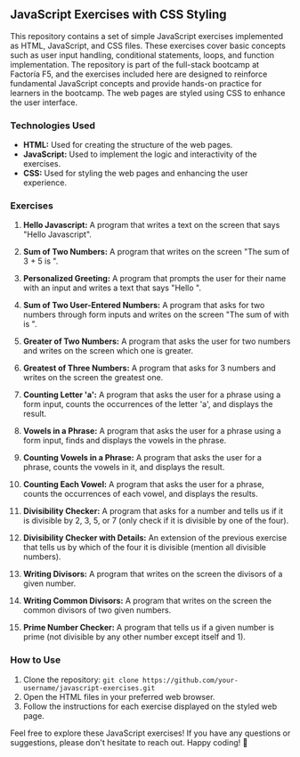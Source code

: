 ## JavaScript Exercises with CSS Styling

This repository contains a set of simple JavaScript exercises implemented as HTML, JavaScript, and CSS files. These exercises cover basic concepts such as user input handling, conditional statements, loops, and function implementation. The repository is part of the full-stack bootcamp at Factoría F5, and the exercises included here are designed to reinforce fundamental JavaScript concepts and provide hands-on practice for learners in the bootcamp. The web pages are styled using CSS to enhance the user interface.



### Technologies Used

- **HTML:** Used for creating the structure of the web pages.
- **JavaScript:** Used to implement the logic and interactivity of the exercises.
- **CSS:** Used for styling the web pages and enhancing the user experience.



### Exercises

1. **Hello Javascript:**
   A program that writes a text on the screen that says "Hello Javascript".

2. **Sum of Two Numbers:**
   A program that writes on the screen "The sum of 3 + 5 is <result>".

3. **Personalized Greeting:**
   A program that prompts the user for their name with an input and writes a text that says "Hello <username>".

4. **Sum of Two User-Entered Numbers:**
   A program that asks for two numbers through form inputs and writes on the screen "The sum of <number-one> with <number-two> is <result>".

5. **Greater of Two Numbers:**
   A program that asks the user for two numbers and writes on the screen which one is greater.

6. **Greatest of Three Numbers:**
   A program that asks for 3 numbers and writes on the screen the greatest one.

7. **Counting Letter 'a':**
   A program that asks the user for a phrase using a form input, counts the occurrences of the letter 'a', and displays the result.

8. **Vowels in a Phrase:**
   A program that asks the user for a phrase using a form input, finds and displays the vowels in the phrase.

9. **Counting Vowels in a Phrase:**
   A program that asks the user for a phrase, counts the vowels in it, and displays the result.

10. **Counting Each Vowel:**
    A program that asks the user for a phrase, counts the occurrences of each vowel, and displays the results.

11. **Divisibility Checker:**
    A program that asks for a number and tells us if it is divisible by 2, 3, 5, or 7 (only check if it is divisible by one of the four).

12. **Divisibility Checker with Details:**
    An extension of the previous exercise that tells us by which of the four it is divisible (mention all divisible numbers).

13. **Writing Divisors:**
    A program that writes on the screen the divisors of a given number.

14. **Writing Common Divisors:**
    A program that writes on the screen the common divisors of two given numbers.

15. **Prime Number Checker:**
    A program that tells us if a given number is prime (not divisible by any other number except itself and 1).



### How to Use

1. Clone the repository: `git clone https://github.com/your-username/javascript-exercises.git`
2. Open the HTML files in your preferred web browser.
3. Follow the instructions for each exercise displayed on the styled web page.


Feel free to explore these JavaScript exercises! If you have any questions or suggestions, please don't hesitate to reach out. Happy coding! 🚀
